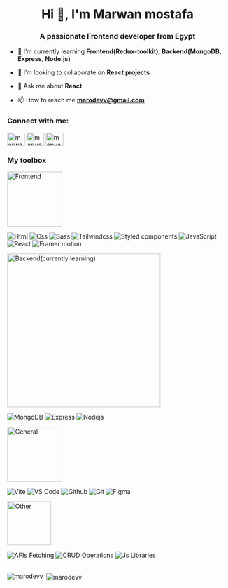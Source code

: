 <h1 align="center">Hi 👋, I'm Marwan mostafa</h1>
<h3 align="center">A passionate Frontend developer from Egypt</h3>

- 🌱 I’m currently learning **Frontend(Redux-toolkit), Backend(MongoDB, Express, Node.js)**

- 👯 I’m looking to collaborate on **React projects**

- 💬 Ask me about **React**

- 📫 How to reach me **marodevv@gmail.com**

<h3 align="left">Connect with me:</h3>
<p align="left">    
<a href="https://linkedin.com/in/marwan-mostafa-4ba111210" target="blank"><img align="center" src="https://raw.githubusercontent.com/rahuldkjain/github-profile-readme-generator/master/src/images/icons/Social/linked-in-alt.svg" alt="marwan-mostafa-4ba111210" height="30" width="40" /></a>
<a href="https://fb.com/marwanmostafa24" target="blank"><img align="center" src="https://raw.githubusercontent.com/rahuldkjain/github-profile-readme-generator/master/src/images/icons/Social/facebook.svg" alt="marwanmostafa24" height="30" width="40" /></a>
<a href="https://instagram.com/marwan_mostafa24" target="blank"><img align="center" src="https://raw.githubusercontent.com/rahuldkjain/github-profile-readme-generator/master/src/images/icons/Social/instagram.svg" alt="marwan_mostafa24" height="30" width="40" /></a>

<h3 align="left">My toolbox</h3>
<div>
  <p> 
     <img alt="Frontend" src="https://img.shields.io/badge/-Frontend-important" width="125">
  </p>
  
  <span>
     <img alt="Html" src="https://img.shields.io/badge/-Html-yellowgreen?logo=html5&amp;style=for-the-badge">
  </span>
  
  <span>
     <img alt="Css" src="https://img.shields.io/badge/-Css-#ADD8E6?logo=css&amp;style=for-the-badge">
  </span>
  
  <span>
     <img alt="Sass" src="https://img.shields.io/badge/-Sass-yellowgreen?logo=sass&amp;style=for-the-badge">
  </span>
  
  <span>
     <img alt="Tailwindcss" src="https://img.shields.io/badge/-Tailwindcss-yellowgreen?logo=tailwindcss&amp;style=for-the-badge">
  </span>
  
  <span>
     <img alt="Styled components" src="https://img.shields.io/badge/-Styled components-yellowgreen?logo=styled-components&amp;style=for-the-badge">
  </span>

  <span>
     <img alt="JavaScript" src="https://img.shields.io/badge/-Javascript-yellowgreen?logo=javascript&amp;style=for-the-badge">
  </span>

  <span>
     <img alt="React" src="https://img.shields.io/badge/-React-yellowgreen?logo=react&amp;style=for-the-badge">
  </span>

  <span >
     <img alt="Framer motion" src="https://img.shields.io/badge/-Framer motion-yellowgreen?logo=framermotion&amp;style=for-the-badge">
  </span>

  <p>
     <img alt="Backend(currently learning)" src="https://img.shields.io/badge/-Backend(currently learning)-inactive" width="350">
  </p>
  
  <span> 
     <img alt="MongoDB" src="https://img.shields.io/badge/-MongoDB-yellowgreen?logo=mongodb&amp;style=for-the-badge">
  </span>
  
  <span>
     <img alt="Express" src="https://img.shields.io/badge/-Express-yellowgreen?logo=express&amp;style=for-the-badge">
  </span>
  
  <span>
     <img alt="Nodejs" src="https://img.shields.io/badge/-Nodejs-yellowgreen?logo=nodejs&amp;style=for-the-badge">
  </span>

  <p>
     <img alt="General" src="https://img.shields.io/badge/-General-important"  width="125">
  </p>


  <span>
     <img alt="Vite" src="https://img.shields.io/badge/-Vite-yellowgreen?logo=vite&amp;style=for-the-badge">
  </span>
  
  <span>
     <img alt="VS Code" src="https://img.shields.io/badge/-VS Code-yellowgreen?logo=vscode&amp;style=for-the-badge">
  </span>
  
  <span>
     <img alt="Github" src="https://img.shields.io/badge/-Github-yellowgreen?logo=github&amp;style=for-the-badge">
  </span>
  
  <span>
     <img alt="Git" src="https://img.shields.io/badge/-Git-yellowgreen?logo=git&amp;style=for-the-badge">
  </span>
  
  <span>
     <img alt="Figma" src="https://img.shields.io/badge/-Figma-yellowgreen?logo=figma&amp;style=for-the-badge">
  </span>

  <p>
     <img alt="Other" src="https://img.shields.io/badge/-Other-important" width="100">
  </p>
  
  <span>
     <img alt="APIs Fetching" src="https://img.shields.io/badge/-APIs Fetching-yellowgreen?style=for-the-badge">
  </span>
  
  <span>
     <img alt="CRUD Operations" src="https://img.shields.io/badge/-CRUD Operations-yellowgreen?style=for-the-badge">
  </span>
  
  <span>
     <img alt="Js Libraries" src="https://img.shields.io/badge/-Js Libraries-yellowgreen?style=for-the-badge">
  </span>
  
</div>

<br />

<p><img align="left" src="https://github-readme-stats.vercel.app/api/top-langs?username=marodevv&show_icons=true&locale=en&layout=compact" alt="marodevv" /></p>

<p>&nbsp;<img align="center" src="https://github-readme-stats.vercel.app/api?username=marodevv&show_icons=true&locale=en" alt="marodevv" /></p>

